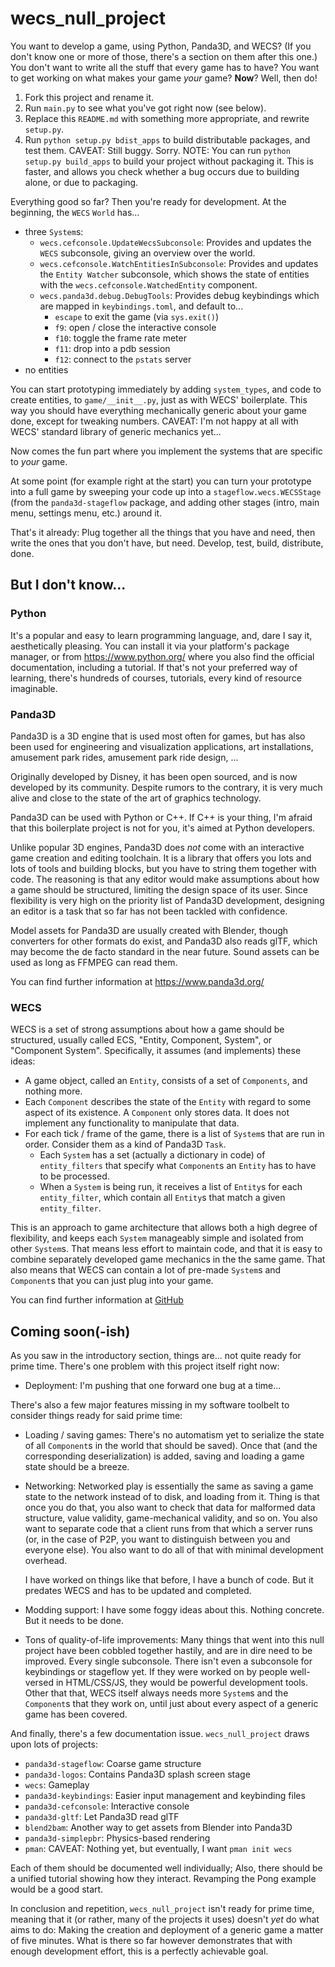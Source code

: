 wecs_null_project
=================

You want to develop a game, using Python, Panda3D, and WECS? (If you
don't know one or more of those, there's a section on them after this
one.) You don't want to write all the stuff that every game has to have?
You want to get working on what makes your game *your* game? **Now**?
Well, then do!

1. Fork this project and rename it.
2. Run `main.py` to see what you've got right now (see below).
3. Replace this `README.md` with something more appropriate, and rewrite
   `setup.py`.
4. Run `python setup.py bdist_apps` to build distributable packages, and
   test them.
   CAVEAT: Still buggy. Sorry.
   NOTE: You can run `python setup.py build_apps` to build your project
   without packaging it. This is faster, and allows you check whether a
   bug occurs due to building alone, or due to packaging.

Everything good so far? Then you're ready for development. At the
beginning, the `WECS` `World` has...

* three `System`s:
  * `wecs.cefconsole.UpdateWecsSubconsole`: Provides and updates the
    `WECS` subconsole, giving an overview over the world.
  * `wecs.cefconsole.WatchEntitiesInSubconsole`: Provides and updates
    the `Entity Watcher` subconsole, which shows the state of entities
    with the `wecs.cefconsole.WatchedEntity` component.
  * `wecs.panda3d.debug.DebugTools`: Provides debug keybindings which
    are mapped in `keybindings.toml`, and default to...
    * `escape` to exit the game (via `sys.exit()`)
    * `f9`: open / close the interactive console
    * `f10`: toggle the frame rate meter
    * `f11`: drop into a pdb session
    * `f12`: connect to the `pstats` server
* no entities

You can start prototyping immediately by adding `system_types`, and code
to create entities, to `game/__init__.py`, just as with WECS'
boilerplate. This way you should have everything mechanically generic
about your game done, except for tweaking numbers. CAVEAT: I'm not happy
at all with WECS' standard library of generic mechanics yet...

Now comes the fun part where you implement the systems that are specific
to *your* game.

At some point (for example right at the start) you can turn your
prototype into a full game by sweeping your code up into a
`stageflow.wecs.WECSStage` (from the `panda3d-stageflow` package, and
adding other stages (intro, main menu, settings menu, etc.) around it.

That's it already: Plug together all the things that you have and need,
then write the ones that you don't have, but need. Develop, test, build,
distribute, done.


But I don't know...
-------------------

### Python

It's a popular and easy to learn programming language, and, dare I say
it, aesthetically pleasing. You can install it via your platform's
package manager, or from https://www.python.org/ where you also find the
official documentation, including a tutorial. If that's not your
preferred way of learning, there's hundreds of courses, tutorials, every
kind of resource imaginable.


### Panda3D

Panda3D is a 3D engine that is used most often for games, but has also
been used for engineering and visualization applications, art
installations, amusement park rides, amusement park ride design, ...

Originally developed by Disney, it has been open sourced, and is now
developed by its community. Despite rumors to the contrary, it is very
much alive and close to the state of the art of graphics technology.

Panda3D can be used with Python or C++. If C++ is your thing, I'm afraid
that this boilerplate project is not for you, it's aimed at Python
developers.

Unlike popular 3D engines, Panda3D does *not* come with an interactive
game creation and editing toolchain. It is a library that offers you
lots and lots of tools and building blocks, but you have to string them
together with code. The reasoning is that any editor would make
assumptions about how a game should be structured, limiting the design
space of its user. Since flexibility is very high on the priority list
of Panda3D development, designing an editor is a task that so far has
not been tackled with confidence.

Model assets for Panda3D are usually created with Blender, though
converters for other formats do exist, and Panda3D also reads glTF,
which may become the de facto standard in the near future. Sound assets
can be used as long as FFMPEG can read them.

You can find further information at https://www.panda3d.org/


### WECS

WECS is a set of strong assumptions about how a game should be
structured, usually called ECS, "Entity, Component, System", or
"Component System". Specifically, it assumes (and implements) these
ideas:

* A game object, called an `Entity`, consists of a set of `Components`,
  and nothing more.
* Each `Component` describes the state of the `Entity` with regard to
  some aspect of its existence. A `Component` only stores data. It does
  not implement any functionality to manipulate that data.
* For each tick / frame of the game, there is a list of `System`s that
  are run in order. Consider them as a kind of Panda3D `Task`.
  * Each `System` has a set (actually a dictionary in code) of
    `entity_filters` that specify what `Component`s an `Entity` has to
    have to be processed.
  * When a `System` is being run, it receives a list of `Entity`s for
    each `entity_filter`, which contain all `Entity`s that match a given
    `entity_filter`.

This is an approach to game architecture that allows both a high degree
of flexibility, and keeps each `System` manageably simple and isolated
from other `System`s. That means less effort to maintain code, and that
it is easy to combine separately developed game mechanics in the the
same game. That also means that WECS can contain a lot of pre-made
`System`s and `Component`s that you can just plug into your game.

You can find further information at
[GitHub](https://github.com/TheCheapestPixels/wecs)


Coming soon(-ish)
-----------------

As you saw in the introductory section, things are... not quite ready
for prime time. There's one problem with this project itself right now:

* Deployment: I'm pushing that one forward one bug at a time...

There's also a few major features missing in my software toolbelt to
consider things ready for said prime time:

* Loading / saving games: There's no automatism yet to serialize the
  state of all `Component`s in the world that should be saved). Once
  that (and the corresponding deserialization) is added, saving and
  loading a game state should be a breeze.
* Networking: Networked play is essentially the same as saving a game
  state to the network instead of to disk, and loading from it. Thing is
  that once you do that, you also want to check that data for malformed
  data structure, value validity, game-mechanical validity, and so on.
  You also want to separate code that a client runs from that which a
  server runs (or, in the case of P2P, you want to distinguish between
  you and everyone else). You also want to do all of that with minimal
  development overhead.
  
  I have worked on things like that before, I have a bunch of code. But
  it predates WECS and has to be updated and completed.
* Modding support: I have some foggy ideas about this. Nothing concrete.
  But it needs to be done.
* Tons of quality-of-life improvements: Many things that went into this
  null project have been cobbled together hastily, and are in dire need
  to be improved. Every single subconsole. There isn't even a subconsole
  for keybindings or stageflow yet. If they were worked on by people
  well-versed in HTML/CSS/JS, they would be powerful development tools.
  Other that that, WECS itself always needs more `System`s and the
  `Component`s that they work on, until just about every aspect of a
  generic game has been covered.

And finally, there's a few documentation issue. `wecs_null_project`
draws upon lots of projects:
* `panda3d-stageflow`: Coarse game structure
* `panda3d-logos`: Contains Panda3D splash screen stage
* `wecs`: Gameplay
* `panda3d-keybindings`: Easier input management and keybinding files
* `panda3d-cefconsole`: Interactive console
* `panda3d-gltf`: Let Panda3D read glTF
* `blend2bam`: Another way to get assets from Blender into Panda3D
* `panda3d-simplepbr`: Physics-based rendering
* `pman`: CAVEAT: Nothing yet, but eventually, I want `pman init wecs`
  
Each of them should be documented well individually; Also, there should
be a unified tutorial showing how they interact. Revamping the Pong
example would be a good start.

In conclusion and repetition, `wecs_null_project` isn't ready for prime
time, meaning that it (or rather, many of the projects it uses) doesn't
*yet* do what aims to do: Making the creation and deployment of a
generic game a matter of five minutes. What is there so far however
demonstrates that with enough development effort, this is a perfectly
achievable goal.
